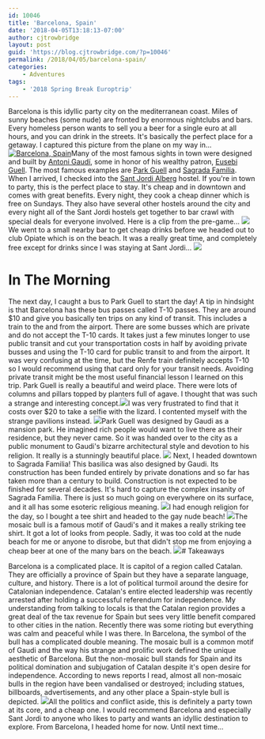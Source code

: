 ```yaml
---
id: 10046
title: 'Barcelona, Spain'
date: '2018-04-05T13:18:13-07:00'
author: cjtrowbridge
layout: post
guid: 'https://blog.cjtrowbridge.com/?p=10046'
permalink: /2018/04/05/barcelona-spain/
categories:
    - Adventures
tags:
    - '2018 Spring Break Europtrip'
---
```


Barcelona is this idyllic party city on the mediterranean coast. Miles of sunny beaches (some nude) are fronted by enormous nightclubs and bars. Every homeless person wants to sell you a beer for a single euro at all hours, and you can drink in the streets. It's basically the perfect place for a getaway. I captured this picture from the plane on my way in... [![Barcelona, Spain](https://blog.cjtrowbridge.com/wp-content/uploads/2018/04/1522604999-1-1.jpg)](https://www.instagram.com/p/BhCWzaRF3FQ/?taken-by=cjtrowbridge)Many of the most famous sights in town were designed and built by [Antoni Gaudí](https://en.wikipedia.org/wiki/Antoni_Gaud%C3%AD), some in honor of his wealthy patron, [Eusebi Guell](https://en.wikipedia.org/wiki/Eusebi_G%C3%BCell). The most famous examples are [Park Guell](https://en.wikipedia.org/wiki/Park_G%C3%BCell) and [Sagrada Familia](https://en.wikipedia.org/wiki/Sagrada_Fam%C3%ADlia). When I arrived, I checked into the [Sant Jordi Alberg](https://www.santjordihostels.com/hostel-lluria/) hostel. If you're in town to party, this is the perfect place to stay. It's cheap and in downtown and comes with great benefits. Every night, they cook a cheap dinner which is free on Sundays. They also have several other hostels around the city and every night all of the Sant Jordi hostels get together to bar crawl with special deals for everyone involved. Here is a clip from the pre-game... [![](https://blog.cjtrowbridge.com/wp-content/uploads/2018/04/1522617270-1-1.jpg)](https://www.instagram.com/p/BhCuJhPls1Y/?taken-by=cjtrowbridge)We went to a small nearby bar to get cheap drinks before we headed out to club Opiate which is on the beach. It was a really great time, and completely free except for drinks since I was staying at Sant Jordi... [![](https://blog.cjtrowbridge.com/wp-content/uploads/2018/04/1522662958-1-1.jpg)](https://www.instagram.com/p/BhEFMxrlTqM/?taken-by=cjtrowbridge)

# In The Morning

The next day, I caught a bus to Park Guell to start the day! A tip in hindsight is that Barcelona has these bus passes called T-10 passes. They are around $10 and give you basically ten trips on any kind of transit. This includes a train to the and from the airport. There are some busses which are private and do not accept the T-10 cards. It takes just a few minutes longer to use public transit and cut your transportation costs in half by avoiding private busses and using the T-10 card for public transit to and from the airport. It was very confusing at the time, but the Renfe train definitely accepts T-10 so I would recommend using that card only for your transit needs. Avoiding private transit might be the most useful financial lesson I learned on this trip. Park Guell is really a beautiful and weird place. There were lots of columns and pillars topped by planters full of agave. I thought that was such a strange and interesting concept.![](https://blog.cjtrowbridge.com/wp-content/uploads/2018/04/G0162358-1-1.jpg)I was very frustrated to find that it costs over $20 to take a selfie with the lizard. I contented myself with the strange pavilions instead. ![](https://blog.cjtrowbridge.com/wp-content/uploads/2018/04/G0142323-1-1.jpg)Park Guell was designed by Gaudi as a mansion park. He imagined rich people would want to live there as their residence, but they never came. So it was handed over to the city as a public monument to Gaudi's bizarre architectural style and devotion to his religion. It really is a stunningly beautiful place. [![](https://blog.cjtrowbridge.com/wp-content/uploads/2018/04/1522671426-1-1.jpg)](https://www.instagram.com/p/BhEVgH9l-Oj/?taken-by=cjtrowbridge) Next, I headed downtown to Sagrada Familia! This basilica was also designed by Gaudi. Its construction has been funded entirely by private donations and so far has taken more than a century to build. Construction is not expected to be finished for several decades. It's hard to capture the complex insanity of Sagrada Familia. There is just so much going on everywhere on its surface, and it all has some esoteric religious meaning. [![](https://blog.cjtrowbridge.com/wp-content/uploads/2018/04/1522675921-1-1.jpg)](https://www.instagram.com/p/BhEeExclVXK/?taken-by=cjtrowbridge)I had enough religion for the day, so I bought a tee shirt and headed to the gay nude beach! [![](https://blog.cjtrowbridge.com/wp-content/uploads/2018/04/1522684798-1-1.jpg)](https://www.instagram.com/p/BhEvAZwFsrW/?taken-by=cjtrowbridge)The mosaic bull is a famous motif of Gaudi's and it makes a really striking tee shirt. It got a lot of looks from people. Sadly, it was too cold at the nude beach for me or anyone to disrobe, but that didn't stop me from enjoying a cheap beer at one of the many bars on the beach. [![](https://blog.cjtrowbridge.com/wp-content/uploads/2018/04/1522685645-1-1.jpg)](https://www.instagram.com/p/BhEwny4leTZ/?taken-by=cjtrowbridge)# Takeaways

Barcelona is a complicated place. It is capitol of a region called Catalan. They are officially a province of Spain but they have a separate language, culture, and history. There is a lot of political turmoil around the desire for Catalonian independence. Catalan's entire elected leadership was recently arrested after holding a successful referendum for independence. My understanding from talking to locals is that the Catalan region provides a great deal of the tax revenue for Spain but sees very little benefit compared to other cities in the nation. Recently there was some rioting but everything was calm and peaceful while I was there. In Barcelona, the symbol of the bull has a complicated double meaning. The mosaic bull is a common motif of Gaudi and the way his strange and prolific work defined the unique aesthetic of Barcelona. But the non-mosaic bull stands for Spain and its political domination and subjugation of Catalan despite it's open desire for independence. According to news reports I read, almost all non-mosaic bulls in the region have been vandalised or destroyed; including statues, billboards, advertisements, and any other place a Spain-style bull is depicted. [![](https://blog.cjtrowbridge.com/wp-content/uploads/2018/04/1522699269-1-1.jpg)](https://www.instagram.com/p/BhFKm6-l4c8/?taken-by=cjtrowbridge)All the politics and conflict aside, this is definitely a party town at its core, and a cheap one. I would recommend Barcelona and especially Sant Jordi to anyone who likes to party and wants an idyllic destination to explore. From Barcelona, I headed home for now. Until next time...